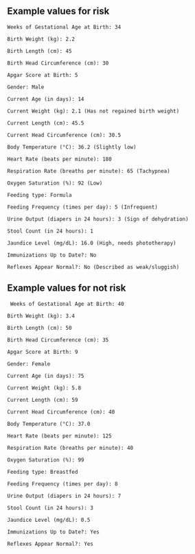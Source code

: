 

## Example values for risk

    Weeks of Gestational Age at Birth: 34

    Birth Weight (kg): 2.2

    Birth Length (cm): 45

    Birth Head Circumference (cm): 30

    Apgar Score at Birth: 5

    Gender: Male

    Current Age (in days): 14

    Current Weight (kg): 2.1 (Has not regained birth weight)

    Current Length (cm): 45.5

    Current Head Circumference (cm): 30.5

    Body Temperature (°C): 36.2 (Slightly low)

    Heart Rate (beats per minute): 180

    Respiration Rate (breaths per minute): 65 (Tachypnea)

    Oxygen Saturation (%): 92 (Low)

    Feeding type: Formula

    Feeding Frequency (times per day): 5 (Infrequent)

    Urine Output (diapers in 24 hours): 3 (Sign of dehydration)

    Stool Count (in 24 hours): 1

    Jaundice Level (mg/dL): 16.0 (High, needs phototherapy)

    Immunizations Up to Date?: No

    Reflexes Appear Normal?: No (Described as weak/sluggish)


## Example values for not risk

     Weeks of Gestational Age at Birth: 40

    Birth Weight (kg): 3.4

    Birth Length (cm): 50

    Birth Head Circumference (cm): 35

    Apgar Score at Birth: 9

    Gender: Female

    Current Age (in days): 75

    Current Weight (kg): 5.8

    Current Length (cm): 59

    Current Head Circumference (cm): 40

    Body Temperature (°C): 37.0

    Heart Rate (beats per minute): 125

    Respiration Rate (breaths per minute): 40

    Oxygen Saturation (%): 99

    Feeding type: Breastfed

    Feeding Frequency (times per day): 8

    Urine Output (diapers in 24 hours): 7

    Stool Count (in 24 hours): 3

    Jaundice Level (mg/dL): 0.5

    Immunizations Up to Date?: Yes

    Reflexes Appear Normal?: Yes

